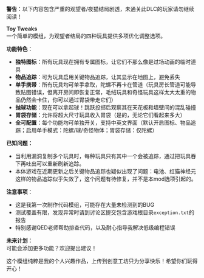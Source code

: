 **警告**：以下内容包含严重的观望者/夜猫结局剧透，未通关此DLC的玩家请勿继续阅读！

**Toy Tweaks**  
一个简单的模组，为观望者结局的四种玩具提供多项优化调整选项。

**功能特色**：
- **独特图标**：所有玩具现在拥有专属图标，让它们不那么像是过场动画的临时道具
- **物品追踪**：可为玩具启用关键物品追踪，让其显示在地图上，避免丢失
- **单手携带**：所有玩具均可单手拿取，陀螺不再卡在管道（玩具房长管道可能导致贴图错误，但离开房间即恢复正常，毛绒玩具和奇怪玩具这样太大太重的物品仍然会卡住，你可以通过胃袋带走它们）
- **抛球功能**：现在可以拿起球！跳跃投掷后观察其在天花板和墙壁间的混乱碰撞
- **胃袋存储**：允许将超大尺寸玩具收入胃袋（是的，无论它们看起来多大）
- **全可配置**：每个功能均可单独开关，支持中英文界面（默认开启图标、物品追踪；启用单手模式：陀螺/球/奇怪物体；胃袋存储：仅陀螺）

**已知问题：**

- 当利用漏洞复制多个玩具时，每种玩具只有其中一个会被追踪，通过把玩具吞下再吐出可以重新刷新追踪。
- 本体游戏在近期更新之后关键物品追踪也疑似出现了问题：电池、红猫神经元这样的物品追踪似乎失效了，这个问题有待修复，并不是本mod选项引起的。

**注意事项**：

- 这是我第一次制作代码模组，可能存在大量未检测到的BUG
- 测试覆盖有限，发现异常时请到讨论区提交包含游戏根目录`exception.txt`的报告
- 特别感谢QED老师帮助排查代码，以及耐心指导我解决低级编程错误

**未来计划**：  
可能会添加更多功能？欢迎提出建议！

这个模组纯粹是我的个人兴趣作品，上传到创意工坊只为分享快乐！希望你们玩得开心！

